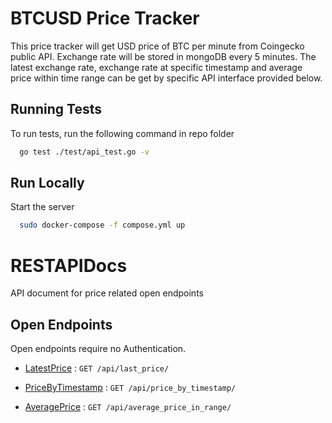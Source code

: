 # BTCUSD Price Tracker

This price tracker will get USD price of BTC per minute from Coingecko public API. Exchange rate will be stored in mongoDB every 5 minutes. The latest exchange rate, exchange rate at specific timestamp and average price within time range can be get by specific API interface provided below.




## Running Tests

To run tests, run the following command in repo folder

```bash
  go test ./test/api_test.go -v
```


## Run Locally

Start the server

```bash
  sudo docker-compose -f compose.yml up
```

# RESTAPIDocs

API document for price related open endpoints

## Open Endpoints

Open endpoints require no Authentication.

* [LatestPrice](getLatestPrice.md) : `GET /api/last_price/`

* [PriceByTimestamp](getPriceByTimestamp.md) : `GET /api/price_by_timestamp/`

* [AveragePrice](getAveragePriceInRange.md) : `GET /api/average_price_in_range/`